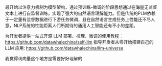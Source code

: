 最开始以注意力机制为模型架构，通过预训练-微调的阶段思想通过在海量无监督文本上进行自监督训练，实现了强大的自然语言理解能力。但是传统的PLM依赖于一定量有监督数据进行下游任务微调，且在自然语言生成任务上性能还不尽人意，NLP系统的性能距离人们所期待的通用人工智能还有不小的差距。

为开发者提供一站式开源 LLM 部署、推理、微调的使用教程：https://github.com/datawhalechina/self-llm
指导开发者从零开始搭建自己的 LLM 应用:
https://github.com/datawhalechina/llm-universe


我觉得词向量这个地方是需要好好理解的